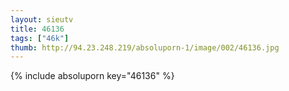```yaml
--- 
layout: sieutv
title: 46136
tags: ["46k"]
thumb: http://94.23.248.219/absoluporn-1/image/002/46136.jpg
---
```

{% include absoluporn key="46136" %} 

